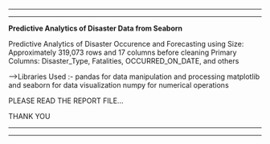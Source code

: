 -----------------------------------------------------------------------------------
-----------------------------------------------------------------------------------
**Predictive Analytics of Disaster Data from Seaborn**

Predictive Analytics of Disaster Occurence and Forecasting using
Size: Approximately 319,073 rows and 17 columns before cleaning
Primary Columns: Disaster_Type, Fatalities, OCCURRED_ON_DATE, and others

-->Libraries Used :-
pandas for data manipulation and processing
matplotlib and seaborn for data visualization
numpy for numerical operations

PLEASE READ THE REPORT FILE...

THANK YOU

------------------------------------------------------------------------------------
------------------------------------------------------------------------------------
